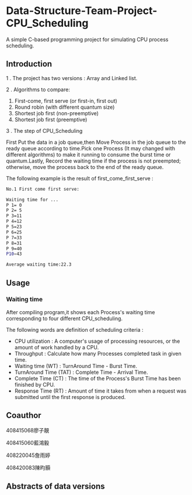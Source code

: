 # Data-Structure-Team-Project-CPU_Scheduling

A simple C-based programming project for simulating CPU process scheduling.

## Introduction

1 . The project has two versions : Array and Linked list.

2 . Algorithms to compare:
1. First-come, first serve (or first-in, first out)
2. Round robin (with different quantum size)
3. Shortest job first (non-preemptive)
4. Shortest job first (preemptive)

3 . The step of CPU_Scheduling

First Put the data in a job queue,then Move Process in the job queue to the ready queue according to time.Pick one Process (It may changed with different algorithms) to make it running to consume the burst time or quantum.Lastly, Record the waiting time if the process is not preempted; otherwise, move the process back to the end of the ready queue.

The following example is the result of first_come_first_serve :
```bash
No.1 First come first serve:

Waiting time for ...
P 1= 0
P 2= 5
P 3=11
P 4=12
P 5=23
P 6=25
P 7=33
P 8=31
P 9=40
P10=43

Average waiting time:22.3
```

## Usage

### Waiting time

After compiling program,it shows each Process's waiting time corresponding to four different CPU_scheduling.

The following words are definition of scheduling criteria : 

- CPU utilization : A computer's usage of processing resources, or the amount of work handled by a CPU.
- Throughput : Calculate how many Processes completed task in given time. 
- Waiting time (WT) : TurnAround Time - Burst Time.
- TurnAround Time (TAT) : Complete Time - Arrival Time.
- Complete Time (CT) : The time of the Process's Burst Time has been finished by CPU.
- Response Time (RT) : Amount of time it takes from when a request was submitted until the first response is produced.
 
 ## Coauthor
  
  408415068廖子靚
  
  408415060藍鴻毅 
  
  408220045詹雨婷 
  
  408420083陳昀顥
 
 ## Abstracts of data versions

